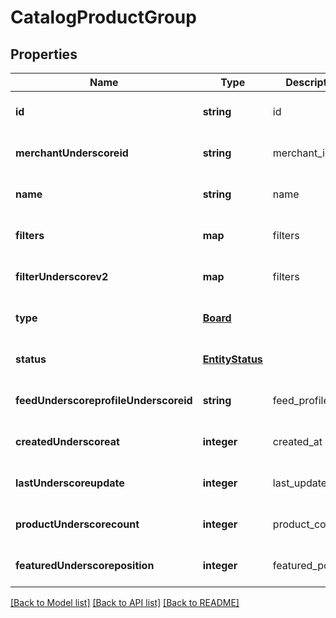 # CatalogProductGroup

## Properties
Name | Type | Description | Notes
------------ | ------------- | ------------- | -------------
**id** | **string** | id | [optional] [default to null]
**merchantUnderscoreid** | **string** | merchant_id | [optional] [default to null]
**name** | **string** | name | [optional] [default to null]
**filters** | **map** | filters | [optional] [default to null]
**filterUnderscorev2** | **map** | filters | [optional] [default to null]
**type** | [**Board**](Board.md) |  | [optional] [default to null]
**status** | [**EntityStatus**](EntityStatus.md) |  | [optional] [default to null]
**feedUnderscoreprofileUnderscoreid** | **string** | feed_profile_id | [optional] [default to null]
**createdUnderscoreat** | **integer** | created_at | [optional] [default to null]
**lastUnderscoreupdate** | **integer** | last_update | [optional] [default to null]
**productUnderscorecount** | **integer** | product_count | [optional] [default to null]
**featuredUnderscoreposition** | **integer** | featured_position | [optional] [default to null]

[[Back to Model list]](../README.md#documentation-for-models) [[Back to API list]](../README.md#documentation-for-api-endpoints) [[Back to README]](../README.md)


